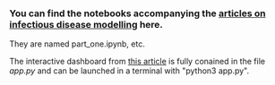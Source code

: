 ### You can find the notebooks accompanying the [articles on infectious disease modelling](https://towardsdatascience.com/infectious-disease-modelling-part-i-understanding-sir-28d60e29fdfc) here.

They are named part_one.ipynb, etc.

The interactive dashboard from [this article](https://towardsdatascience.com/building-an-interactive-dashboard-to-simulate-coronavirus-scenarios-in-python-ed23100e0046) is fully conained in the file _app.py_ and can be launched in a terminal with "python3 app.py". 
